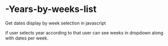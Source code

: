 # -Years-by-weeks-list
Get dates display by week selection in javascript

if user selects year according to that user can see weeks in dropdown along with dates per week.



